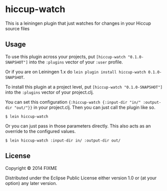 # hiccup-watch

This is a leiningen plugin that just watches for changes in your Hiccup source files


## Usage


To use this plugin across your projects, put `[hiccup-watch "0.1.0-SNAPSHOT"]` into the `:plugins` vector of your `:user` profile.

Or if you are on Leiningen 1.x do `lein plugin install hiccup-watch 0.1.0-SNAPSHOT`.

To install this plugin at a project level, put `[hiccup-watch "0.1.0-SNAPSHOT"]` into the `:plugins` vector of your project.clj.

You can set this configuration `{:hiccup-watch {:input-dir "in/" :output-dir "out/"}}` in your project.clj. Then you can just call the plugin like so.

    $ lein hiccup-watch


Or you can just pass in those parameters directly. This also acts as an override to the configured values.

    $ lein hiccup-watch :input-dir in/ :output-dir out/


## License

Copyright © 2014 FIXME

Distributed under the Eclipse Public License either version 1.0 or (at
your option) any later version.
